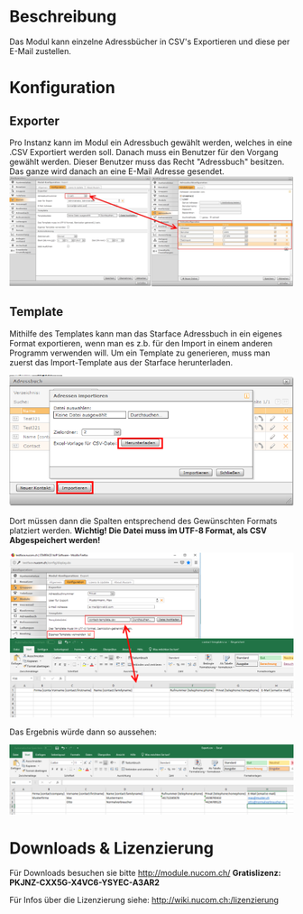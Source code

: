 <!-- TITLE: Adressbuch Exporter -->
# Beschreibung
Das Modul kann einzelne Adressbücher in CSV's Exportieren und diese per E-Mail zustellen. 

# Konfiguration
## Exporter
Pro Instanz kann im Modul ein Adressbuch gewählt werden, welches  in eine .CSV Exportiert werden soll.
Danach muss ein Benutzer für den Vorgang gewählt werden. Dieser Benutzer muss das Recht "Adressbuch" besitzen.
Das ganze wird danach an eine E-Mail Adresse gesendet.
![1](/uploads/adressbuch-exporter/1.jpg "1")

## Template
Mithilfe des Templates kann man das Starface Adressbuch in ein eigenes Format exportieren, wenn man es z.b. für den Import in einem anderen Programm verwenden will.
Um ein Template zu generieren, muss man zuerst das Import-Template aus der Starface herunterladen.

![Template](/uploads/adressbuch-exporter/template.png "Template")

Dort müssen dann die Spalten entsprechend des Gewünschten Formats platziert werden.
**Wichtig! Die Datei muss im UTF-8 Format, als CSV Abgespeichert werden!**

![Templateexcel](/uploads/adressbuch-exporter/templateexcel.png "Templateexcel")

Das Ergebnis würde dann so aussehen:

![Export](/uploads/adressbuch-exporter/export.png "Export")
# Downloads & Lizenzierung
Für Downloads besuchen sie bitte http://module.nucom.ch/
**Gratislizenz: PKJNZ-CXX5G-X4VC6-YSYEC-A3AR2**

Für Infos über die Lizenzierung siehe: http://wiki.nucom.ch:/lizenzierung
